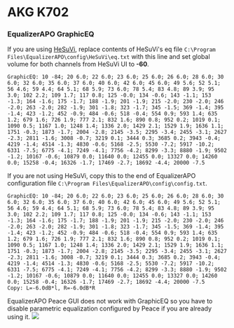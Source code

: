 # AKG K702
### EqualizerAPO GraphicEQ
If you are using [HeSuVi](https://sourceforge.net/projects/hesuvi/), replace contents of HeSuVi's eq file `C:\Program Files\EqualizerAPO\config\HeSuVi\eq.txt` with this line and set global volume for both channels from HeSuVi UI to **-60**.
```
GraphicEQ: 10 -84; 20 6.0; 22 6.0; 23 6.0; 25 6.0; 26 6.0; 28 6.0; 30 6.0; 32 6.0; 35 6.0; 37 6.0; 40 6.0; 42 6.0; 45 6.0; 49 5.6; 52 5.1; 56 4.6; 59 4.4; 64 5.1; 68 5.9; 73 6.0; 78 5.4; 83 4.8; 89 3.9; 95 3.0; 102 2.2; 109 1.7; 117 0.8; 125 -0.0; 134 -0.6; 143 -1.1; 153 -1.3; 164 -1.6; 175 -1.7; 188 -1.9; 201 -1.9; 215 -2.0; 230 -2.0; 246 -2.0; 263 -2.0; 282 -1.9; 301 -1.8; 323 -1.7; 345 -1.5; 369 -1.4; 395 -1.4; 423 -1.2; 452 -0.9; 484 -0.6; 518 -0.4; 554 0.9; 593 1.4; 635 1.2; 679 1.6; 726 1.9; 777 2.1; 832 1.6; 890 0.8; 952 0.2; 1019 0.1; 1090 0.5; 1167 1.0; 1248 1.4; 1336 2.0; 1429 2.1; 1529 1.9; 1636 1.1; 1751 -0.3; 1873 -1.7; 2004 -2.8; 2145 -3.5; 2295 -3.4; 2455 -3.1; 2627 -2.3; 2811 -1.6; 3008 -0.7; 3219 0.1; 3444 0.3; 3685 0.2; 3943 -0.4; 4219 -1.4; 4514 -1.3; 4830 -0.6; 5168 -2.5; 5530 -7.2; 5917 -10.2; 6331 -7.5; 6775 -4.1; 7249 -4.1; 7756 -4.2; 8299 -3.3; 8880 -1.9; 9502 -1.2; 10167 -0.6; 10879 0.0; 11640 0.0; 12455 0.0; 13327 0.0; 14260 0.0; 15258 -0.4; 16326 -1.7; 17469 -2.7; 18692 -4.4; 20000 -7.5
```
If you are not using HeSuVi, copy this to the end of EqualizerAPO configuration file `C:\Program Files\EqualizerAPO\config\config.txt`.
```
GraphicEQ: 10 -84; 20 6.0; 22 6.0; 23 6.0; 25 6.0; 26 6.0; 28 6.0; 30 6.0; 32 6.0; 35 6.0; 37 6.0; 40 6.0; 42 6.0; 45 6.0; 49 5.6; 52 5.1; 56 4.6; 59 4.4; 64 5.1; 68 5.9; 73 6.0; 78 5.4; 83 4.8; 89 3.9; 95 3.0; 102 2.2; 109 1.7; 117 0.8; 125 -0.0; 134 -0.6; 143 -1.1; 153 -1.3; 164 -1.6; 175 -1.7; 188 -1.9; 201 -1.9; 215 -2.0; 230 -2.0; 246 -2.0; 263 -2.0; 282 -1.9; 301 -1.8; 323 -1.7; 345 -1.5; 369 -1.4; 395 -1.4; 423 -1.2; 452 -0.9; 484 -0.6; 518 -0.4; 554 0.9; 593 1.4; 635 1.2; 679 1.6; 726 1.9; 777 2.1; 832 1.6; 890 0.8; 952 0.2; 1019 0.1; 1090 0.5; 1167 1.0; 1248 1.4; 1336 2.0; 1429 2.1; 1529 1.9; 1636 1.1; 1751 -0.3; 1873 -1.7; 2004 -2.8; 2145 -3.5; 2295 -3.4; 2455 -3.1; 2627 -2.3; 2811 -1.6; 3008 -0.7; 3219 0.1; 3444 0.3; 3685 0.2; 3943 -0.4; 4219 -1.4; 4514 -1.3; 4830 -0.6; 5168 -2.5; 5530 -7.2; 5917 -10.2; 6331 -7.5; 6775 -4.1; 7249 -4.1; 7756 -4.2; 8299 -3.3; 8880 -1.9; 9502 -1.2; 10167 -0.6; 10879 0.0; 11640 0.0; 12455 0.0; 13327 0.0; 14260 0.0; 15258 -0.4; 16326 -1.7; 17469 -2.7; 18692 -4.4; 20000 -7.5
Copy: L=-6.0dB*l, R=-6.0dB*R
```
EqualizerAPO Peace GUI does not work with GraphicEQ so you have to disable parametric equalization configured by Peace if you are already using it.
![](https://raw.githubusercontent.com/jaakkopasanen/AutoEq/master/results/Sonoma%20Model%20One/headphoncecom/onear/AKG%20K702/AKG%20K702.png)
